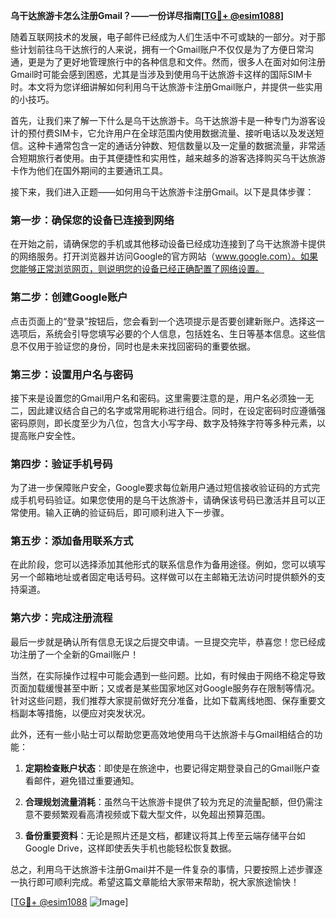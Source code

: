 **乌干达旅游卡怎么注册Gmail？——一份详尽指南[[TG💪+ @esim1088](https://t.me/s/esim1088)]**

随着互联网技术的发展，电子邮件已经成为人们生活中不可或缺的一部分。对于那些计划前往乌干达旅行的人来说，拥有一个Gmail账户不仅仅是为了方便日常沟通，更是为了更好地管理旅行中的各种信息和文件。然而，很多人在面对如何注册Gmail时可能会感到困惑，尤其是当涉及到使用乌干达旅游卡这样的国际SIM卡时。本文将为您详细讲解如何利用乌干达旅游卡注册Gmail账户，并提供一些实用的小技巧。

首先，让我们来了解一下什么是乌干达旅游卡。乌干达旅游卡是一种专门为游客设计的预付费SIM卡，它允许用户在全球范围内使用数据流量、接听电话以及发送短信。这种卡通常包含一定的通话分钟数、短信数量以及一定量的数据流量，非常适合短期旅行者使用。由于其便捷性和实用性，越来越多的游客选择购买乌干达旅游卡作为他们在国外期间的主要通讯工具。

接下来，我们进入正题——如何用乌干达旅游卡注册Gmail。以下是具体步骤：

### 第一步：确保您的设备已连接到网络

在开始之前，请确保您的手机或其他移动设备已经成功连接到了乌干达旅游卡提供的网络服务。打开浏览器并访问Google的官方网站（www.google.com）。如果您能够正常浏览网页，则说明您的设备已经正确配置了网络设置。

### 第二步：创建Google账户

点击页面上的“登录”按钮后，您会看到一个选项提示是否要创建新账户。选择这一选项后，系统会引导您填写必要的个人信息，包括姓名、生日等基本信息。这些信息不仅用于验证您的身份，同时也是未来找回密码的重要依据。

### 第三步：设置用户名与密码

接下来是设置您的Gmail用户名和密码。这里需要注意的是，用户名必须独一无二，因此建议结合自己的名字或常用昵称进行组合。同时，在设定密码时应遵循强密码原则，即长度至少为八位，包含大小写字母、数字及特殊字符等多种元素，以提高账户安全性。

### 第四步：验证手机号码

为了进一步保障账户安全，Google要求每位新用户通过短信接收验证码的方式完成手机号码验证。如果您使用的是乌干达旅游卡，请确保该号码已激活并且可以正常使用。输入正确的验证码后，即可顺利进入下一步骤。

### 第五步：添加备用联系方式

在此阶段，您可以选择添加其他形式的联系信息作为备用途径。例如，您可以填写另一个邮箱地址或者固定电话号码。这样做可以在主邮箱无法访问时提供额外的支持渠道。

### 第六步：完成注册流程

最后一步就是确认所有信息无误之后提交申请。一旦提交完毕，恭喜您！您已经成功注册了一个全新的Gmail账户！

当然，在实际操作过程中可能会遇到一些问题。比如，有时候由于网络不稳定导致页面加载缓慢甚至中断；又或者是某些国家地区对Google服务存在限制等情况。针对这些问题，我们推荐大家提前做好充分准备，比如下载离线地图、保存重要文档副本等措施，以便应对突发状况。

此外，还有一些小贴士可以帮助您更高效地使用乌干达旅游卡与Gmail相结合的功能：

1. **定期检查账户状态**：即使是在旅途中，也要记得定期登录自己的Gmail账户查看邮件，避免错过重要通知。
   
2. **合理规划流量消耗**：虽然乌干达旅游卡提供了较为充足的流量配额，但仍需注意不要频繁观看高清视频或下载大型文件，以免超出预算范围。

3. **备份重要资料**：无论是照片还是文档，都建议将其上传至云端存储平台如Google Drive，这样即使丢失手机也能轻松恢复数据。

总之，利用乌干达旅游卡注册Gmail并不是一件复杂的事情，只要按照上述步骤逐一执行即可顺利完成。希望这篇文章能给大家带来帮助，祝大家旅途愉快！

[[TG💪+ @esim1088](https://t.me/s/esim1088) ![Image](https://i.postimg.cc/4NQfJmqS/Snipaste-2025-05-13-00-14-12.png)]